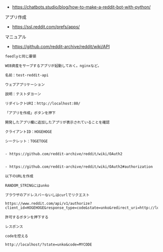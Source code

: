 - https://chatbots.studio/blog/how-to-make-a-reddit-bot-with-python/

アプリ作成
- https://ssl.reddit.com/prefs/apps/

マニュアル

- https://github.com/reddit-archive/reddit/wiki/API



```
feedlyと同じ要領

WEB資産をサーブするアプリが起動しておく。nginxなど。

名前：test-reddit-api

ウェブアプリケーション

説明：テストダヨーン

リダイレクトURI：http://localhost:80/

「アプリを作成」ボタンを押下

開発したアプリ欄に追加したアプリが表示されていることを確認

クライアントID：HOGEHOGE

シークレット：TOGETOGE


- https://github.com/reddit-archive/reddit/wiki/OAuth2


- https://github.com/reddit-archive/reddit/wiki/OAuth2#authorization

以下のURLを作成

RANDOM_STRINGにはunko

ブラウザのアドレスバーないしはcurlでリクエスト

https://www.reddit.com/api/v1/authorize?client_id=HOGEHOGE&response_type=code&state=unko&redirect_uri=http://localhost:80/&duration=temporary&scope=identity+edit+flair+history+modconfig+modflair+modlog+modposts+modwiki+mysubreddits+privatemessages+read+report+save+submit+subscribe+vote+wikiedit+wikiread

許可するボタンを押下する

レスポンス

codeを控える

http://localhost/?state=unko&code=MYCODE

```
